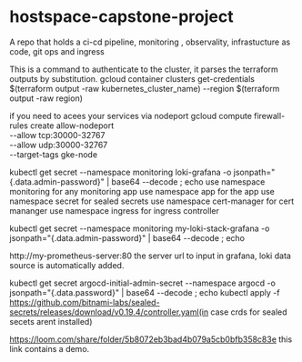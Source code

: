 # hostspace-capstone-project
A repo that holds a ci-cd pipeline, monitoring , observality, infrastucture as code, git ops and ingress

This is a command to authenticate to the cluster, it parses the terraform outputs by substitution.
gcloud container clusters get-credentials $(terraform output -raw kubernetes_cluster_name) --region $(terraform output -raw region)

if you need to acees your services via nodeport
gcloud compute firewall-rules create allow-nodeport \
    --allow tcp:30000-32767 \
    --allow udp:30000-32767 \
    --target-tags gke-node

kubectl get secret --namespace monitoring loki-grafana -o jsonpath="{.data.admin-password}" | base64 --decode ; echo
use namespace monitoring for any monitoring app
use namespace app for the app
use namespace secret for sealed secrets
use namespace cert-manager for cert mananger
use namespace ingress for ingress controller

kubectl get secret --namespace monitoring my-loki-stack-grafana -o jsonpath="{.data.admin-password}" | base64 --decode ; echo

http://my-prometheus-server:80   the server url to input in grafana, loki data source is automatically added.

kubectl get secret argocd-initial-admin-secret --namespace argocd  -o jsonpath="{.data.password}" | base64 --decode ; echo
kubectl apply -f https://github.com/bitnami-labs/sealed-secrets/releases/download/v0.19.4/controller.yaml(in case crds for sealed secets arent installed)



https://loom.com/share/folder/5b8072eb3bad4b079a5cb0bfb358c83e 
this link contains a demo.
